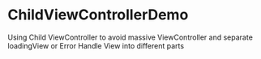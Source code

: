 # ChildViewControllerDemo
Using Child ViewController to avoid massive ViewController and separate loadingView or Error Handle View into different parts 
